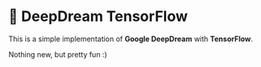 # 🌈 DeepDream TensorFlow

This is a simple implementation of **Google DeepDream** with **TensorFlow**.

Nothing new, but pretty fun :)